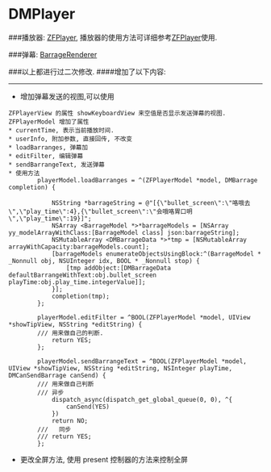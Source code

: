 # DMPlayer
###播放器: [ZFPlayer](https://github.com/renzifeng/ZFPlayer), 播放器的使用方法可详细参考[ZFPlayer](https://github.com/renzifeng/ZFPlayer)使用.

###弹幕: [BarrageRenderer](https://github.com/unash/BarrageRenderer)

###以上都进行过二次修改.
####增加了以下内容:
***
* 增加弹幕发送的视图,可以使用

```
ZFPlayerView 的属性 showKeyboardView 来空值是否显示发送弹幕的视图.
ZFPlayerModel 增加了属性 
* currentTime, 表示当前播放时间. 
* userInfo, 附加参数, 直接回传, 不改变
* loadBarranges, 弹幕加
* editFilter, 编辑弹幕
* sendBarrangeText, 发送弹幕
* 使用方法
		playerModel.loadBarranges = ^(ZFPlayerModel *model, DMBarrage completion) {
		    
		    NSString *barrageString = @"[{\"bullet_screen\":\"咯哦去\",\"play_time\":4},{\"bullet_screen\":\"会哦咯胃口明\",\"play_time\":19}]";
		    NSArray <BarrageModel *>*barrageModels = [NSArray yy_modelArrayWithClass:[BarrageModel class] json:barrageString];
		    NSMutableArray <DMBarrageData *>*tmp = [NSMutableArray arrayWithCapacity:barrageModels.count];
		    [barrageModels enumerateObjectsUsingBlock:^(BarrageModel * _Nonnull obj, NSUInteger idx, BOOL * _Nonnull stop) {
			    [tmp addObject:[DMBarrageData defaultBarrangeWithText:obj.bullet_screen playTime:obj.play_time.integerValue]];
		    }];
		    completion(tmp);
	    };
	    
	    playerModel.editFilter = ^BOOL(ZFPlayerModel *model, UIView *showTipView, NSString *editString) {
	    /// 用来做自己的判断.
		    return YES;
	    };
	    
	    playerModel.sendBarrangeText = ^BOOL(ZFPlayerModel *model, UIView *showTipView, NSString *editString, NSInteger playTime, DMCanSendBarrage canSend) {
	    /// 用来做自己判断
	    /// 异步
			dispatch_async(dispatch_get_global_queue(0, 0), ^{
			    canSend(YES)
		    })
	    	return NO;
	    ///   同步
		///	return YES;
	    };
```

* 更改全屏方法, 使用 present 控制器的方法来控制全屏

